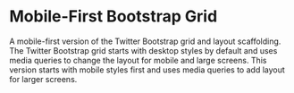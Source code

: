 # Mobile-First Bootstrap Grid

A mobile-first version of the Twitter Bootstrap grid and layout scaffolding. The Twitter Bootstrap grid starts with desktop styles by default and uses media queries to change the layout for mobile and large screens. This version starts with mobile styles first and uses media queries to add layout for larger screens.
